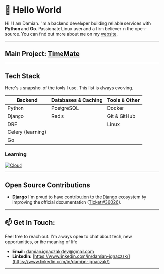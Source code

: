 <!-- Greeting section -->
# 👋 Hello World

Hi ! I am Damian. 
I'm a backend developer building reliable services with **Python** and **Go**. Passionate Linux user and a firm believer in the open-source.
You can find out more about me on my [website](https://vaqmad.github.io/portfolio/). 

---

## Main Project: [TimeMate](https://github.com/vaqMAD/TimeMate)

---

## Tech Stack
Here's a snapshot of the tools I use. This list is always evolving.

| Backend           | Databases & Caching | Tools & Other       |
| ----------------- | ------------------- | ------------------- |
| Python            | PostgreSQL          | Docker              |
| Django            | Redis               | Git & GitHub        |
| DRF               |                     | Linux               |
| Celery (learning) |                     |                     |
| Go                |                     |                     |



### Learning

[![Cloud](https://skillicons.dev/icons?i=aws,azure,gcp)]()


---

## Open Source Contributions

* **Django** I'm proud to have contribution to the Django ecosystem by improving the official documentation ([Ticket #36026](https://code.djangoproject.com/ticket/36026)).

---

## 📫 Get In Touch:
Feel free to reach out. I'm always open to chat about tech, new opportunities, or the meaning of life

* **Email:** damian.ignaczak.dev@gmail.com
* **LinkedIn:** [https://www.linkedin.com/in/damian-ignaczak/](https://www.linkedin.com/in/damian-ignaczak/)

---
